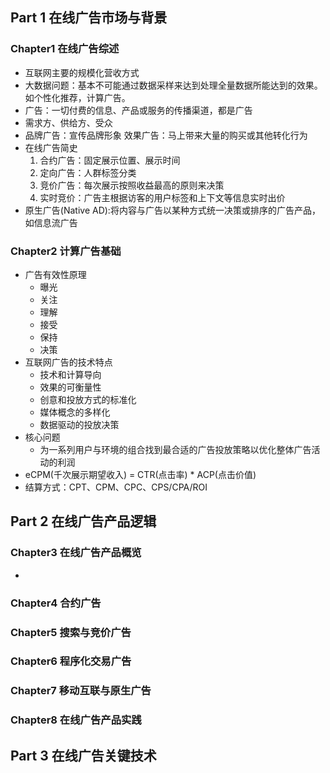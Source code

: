## Part 1 在线广告市场与背景

### Chapter1 在线广告综述
- 互联网主要的规模化营收方式
- 大数据问题：基本不可能通过数据采样来达到处理全量数据所能达到的效果。如个性化推荐，计算广告。
- 广告：一切付费的信息、产品或服务的传播渠道，都是广告
- 需求方、供给方、受众 
- 品牌广告：宣传品牌形象
  效果广告：马上带来大量的购买或其他转化行为
- 在线广告简史
    1. 合约广告：固定展示位置、展示时间
    2. 定向广告：人群标签分类
    3. 竞价广告：每次展示按照收益最高的原则来决策
    4. 实时竞价：广告主根据访客的用户标签和上下文等信息实时出价
- 原生广告(Native AD):将内容与广告以某种方式统一决策或排序的广告产品，如信息流广告

### Chapter2 计算广告基础
- 广告有效性原理
    - 曝光
    - 关注
    - 理解
    - 接受
    - 保持
    - 决策
- 互联网广告的技术特点
    - 技术和计算导向
    - 效果的可衡量性
    - 创意和投放方式的标准化
    - 媒体概念的多样化
    - 数据驱动的投放决策
- 核心问题
    - 为一系列用户与环境的组合找到最合适的广告投放策略以优化整体广告活动的利润
- eCPM(千次展示期望收入) = CTR(点击率) * ACP(点击价值)
- 结算方式：CPT、CPM、CPC、CPS/CPA/ROI


## Part 2 在线广告产品逻辑
### Chapter3 在线广告产品概览
- 








### Chapter4 合约广告

### Chapter5 搜索与竞价广告


### Chapter6 程序化交易广告

### Chapter7 移动互联与原生广告

### Chapter8 在线广告产品实践









## Part 3 在线广告关键技术
